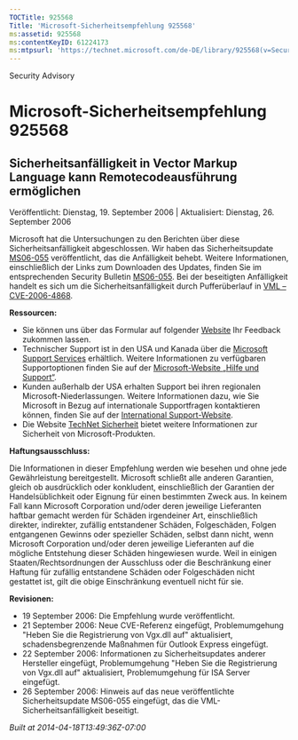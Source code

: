 ```yaml
---
TOCTitle: 925568
Title: 'Microsoft-Sicherheitsempfehlung 925568'
ms:assetid: 925568
ms:contentKeyID: 61224173
ms:mtpsurl: 'https://technet.microsoft.com/de-DE/library/925568(v=Security.10)'
---
```


Security Advisory

Microsoft-Sicherheitsempfehlung 925568
======================================

Sicherheitsanfälligkeit in Vector Markup Language kann Remotecodeausführung ermöglichen
---------------------------------------------------------------------------------------

Veröffentlicht: Dienstag, 19. September 2006 | Aktualisiert: Dienstag, 26. September 2006

Microsoft hat die Untersuchungen zu den Berichten über diese Sicherheitsanfälligkeit abgeschlossen. Wir haben das Sicherheitsupdate [MS06-055](https://www.microsoft.com/germany/technet/sicherheit/bulletins/ms06-055.mspx) veröffentlicht, das die Anfälligkeit behebt. Weitere Informationen, einschließlich der Links zum Downloaden des Updates, finden Sie im entsprechenden Security Bulletin [MS06-055](https://www.microsoft.com/germany/technet/sicherheit/bulletins/ms06-055.mspx). Bei der beseitigten Anfälligkeit handelt es sich um die Sicherheitsanfälligkeit durch Pufferüberlauf in [VML – CVE-2006-4868](https://www.cve.mitre.org/cgi-bin/cvename.cgi?name=cve-2006-4868).

**Ressourcen:**

-   Sie können uns über das Formular auf folgender [Website](https://support.microsoft.com/common/survey.aspx?scid=sw;en;1257&amp;showpage=1&amp;ws=technet&amp;sd=tech) Ihr Feedback zukommen lassen.
-   Technischer Support ist in den USA und Kanada über die [Microsoft Support Services](https://go.microsoft.com/fwlink/?linkid=21131) erhältlich. Weitere Informationen zu verfügbaren Supportoptionen finden Sie auf der [Microsoft-Website „Hilfe und Support“](https://support.microsoft.com/).
-   Kunden außerhalb der USA erhalten Support bei ihren regionalen Microsoft-Niederlassungen. Weitere Informationen dazu, wie Sie Microsoft in Bezug auf internationale Supportfragen kontaktieren können, finden Sie auf der [International Support-Website](https://go.microsoft.com/fwlink/?linkid=21155).
-   Die Website [TechNet Sicherheit](https://www.microsoft.com/germany/technet/sicherheit/default.mspx) bietet weitere Informationen zur Sicherheit von Microsoft-Produkten.

**Haftungsausschluss:**

Die Informationen in dieser Empfehlung werden wie besehen und ohne jede Gewährleistung bereitgestellt. Microsoft schließt alle anderen Garantien, gleich ob ausdrücklich oder konkludent, einschließlich der Garantien der Handelsüblichkeit oder Eignung für einen bestimmten Zweck aus. In keinem Fall kann Microsoft Corporation und/oder deren jeweilige Lieferanten haftbar gemacht werden für Schäden irgendeiner Art, einschließlich direkter, indirekter, zufällig entstandener Schäden, Folgeschäden, Folgen entgangenen Gewinns oder spezieller Schäden, selbst dann nicht, wenn Microsoft Corporation und/oder deren jeweilige Lieferanten auf die mögliche Entstehung dieser Schäden hingewiesen wurde. Weil in einigen Staaten/Rechtsordnungen der Ausschluss oder die Beschränkung einer Haftung für zufällig entstandene Schäden oder Folgeschäden nicht gestattet ist, gilt die obige Einschränkung eventuell nicht für sie.

**Revisionen:**

-   19 September 2006: Die Empfehlung wurde veröffentlicht.
-   21 September 2006: Neue CVE-Referenz eingefügt, Problemumgehung "Heben Sie die Registrierung von Vgx.dll auf" aktualisiert, schadensbegrenzende Maßnahmen für Outlook Express eingefügt.
-   22 September 2006: Informationen zu Sicherheitsupdates anderer Hersteller eingefügt, Problemumgehung "Heben Sie die Registrierung von Vgx.dll auf" aktualisiert, Problemumgehung für ISA Server eingefügt.
-   26 September 2006: Hinweis auf das neue veröffentlichte Sicherheitsupdate MS06-055 eingefügt, das die VML-Sicherheitsanfälligkeit beseitigt.

*Built at 2014-04-18T13:49:36Z-07:00*
